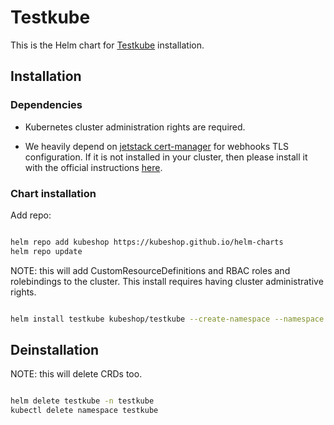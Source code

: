 # Testkube

This is the Helm chart for [Testkube](https://github.com/kubeshop/testkube) installation.

## Installation

### Dependencies

* Kubernetes cluster administration rights are required.

* We heavily depend on [jetstack cert-manager](https://github.com/jetstack/cert-manager) for webhooks TLS configuration. If it is not installed in your cluster, then please install it with the official instructions [here](https://cert-manager.io/docs/installation/).

### Chart installation

Add repo:

```sh

helm repo add kubeshop https://kubeshop.github.io/helm-charts
helm repo update

```

NOTE: this will add CustomResourceDefinitions and RBAC roles and rolebindings to the cluster.
This install requires having cluster administrative rights.

```sh

helm install testkube kubeshop/testkube --create-namespace --namespace testkube

```

## Deinstallation

NOTE: this will delete CRDs too.

```sh

helm delete testkube -n testkube
kubectl delete namespace testkube

```
